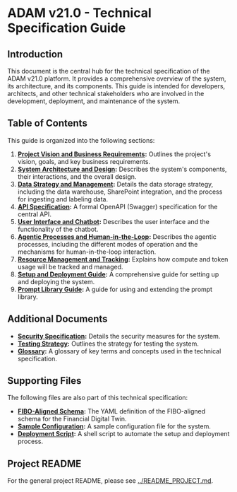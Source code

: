 # ADAM v21.0 - Technical Specification Guide

## Introduction

This document is the central hub for the technical specification of the ADAM v21.0 platform. It provides a comprehensive overview of the system, its architecture, and its components. This guide is intended for developers, architects, and other technical stakeholders who are involved in the development, deployment, and maintenance of the system.

## Table of Contents

This guide is organized into the following sections:

1.  **[Project Vision and Business Requirements](./PROJECT_VISION.md):** Outlines the project's vision, goals, and key business requirements.
2.  **[System Architecture and Design](./ARCHITECTURE.md):** Describes the system's components, their interactions, and the overall design.
3.  **[Data Strategy and Management](./DATA_STRATEGY.md):** Details the data storage strategy, including the data warehouse, SharePoint integration, and the process for ingesting and labeling data.
4.  **[API Specification](./api_specification.yaml):** A formal OpenAPI (Swagger) specification for the central API.
5.  **[User Interface and Chatbot](./UI_AND_CHATBOT.md):** Describes the user interface and the functionality of the chatbot.
6.  **[Agentic Processes and Human-in-the-Loop](./AGENTIC_PROCESSES.md):** Describes the agentic processes, including the different modes of operation and the mechanisms for human-in-the-loop interaction.
7.  **[Resource Management and Tracking](./RESOURCE_MANAGEMENT.md):** Explains how compute and token usage will be tracked and managed.
8.  **[Setup and Deployment Guide](./SETUP_AND_DEPLOYMENT.md):** A comprehensive guide for setting up and deploying the system.
9.  **[Prompt Library Guide](./PROMPT_LIBRARY_GUIDE.md):** A guide for using and extending the prompt library.

## Additional Documents

*   **[Security Specification](./SECURITY.md):** Details the security measures for the system.
*   **[Testing Strategy](./TESTING_STRATEGY.md):** Outlines the strategy for testing the system.
*   **[Glossary](./GLOSSARY.md):** A glossary of key terms and concepts used in the technical specification.

## Supporting Files

The following files are also part of this technical specification:

*   **[FIBO-Aligned Schema](./schema_fibo.yaml):** The YAML definition of the FIBO-aligned schema for the Financial Digital Twin.
*   **[Sample Configuration](./config.sample.json):** A sample configuration file for the system.
*   **[Deployment Script](./deploy.sh):** A shell script to automate the setup and deployment process.

## Project README

For the general project README, please see [../README_PROJECT.md](../README_PROJECT.md).
